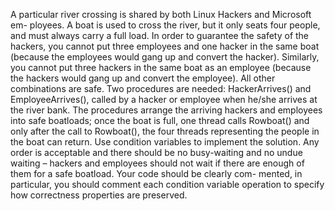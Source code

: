 A particular river crossing is shared by both Linux Hackers and Microsoft em-
ployees. A boat is used to cross the river, but it only seats four people, and must always
carry a full load. In order to guarantee the safety of the hackers, you cannot put three
employees and one hacker in the same boat (because the employees would gang up and
convert the hacker). Similarly, you cannot put three hackers in the same boat as an
employee (because the hackers would gang up and convert the employee).  All other
combinations are safe.
Two procedures are needed: HackerArrives() and EmployeeArrives(), called by a
hacker or employee when he/she arrives at the river bank. The procedures arrange the
arriving hackers and employees into safe boatloads; once the boat is full, one thread
calls Rowboat() and only after the call to Rowboat(), the four threads representing the
people in the boat can return.
Use condition variables to implement the solution. Any order is acceptable and there
should be no busy-waiting and no undue waiting – hackers and employees should not
wait if there are enough of them for a safe boatload. Your code should be clearly com-
mented, in particular, you should comment each condition variable operation to specify how correctness properties are preserved.
